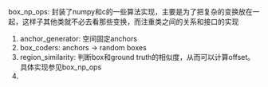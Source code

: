 box_np_ops: 封装了numpy和c的一些算法实现，主要是为了把复杂的变换放在一起，这样子其他类就不必去看那些变换，而注重类之间的关系和接口的实现

1. anchor_generator: 空间固定anchors
2. box_coders: anchors -> random boxes
3. region_similarity: 判断box和ground truth的相似度，从而可以计算offset。具体实现参见box_np_ops
4. 
